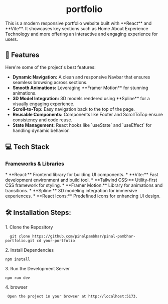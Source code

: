 <h1 align="center" id="title">portfolio</h1>

<p id="description">This is a modern responsive portfolio website built with **React** and **Vite**. It showcases key sections such as Home About Experience Technology and more offering an interactive and engaging experience for users.</p>
  
  
<h2>🧐 Features</h2>

Here're some of the project's best features:

*   <b>Dynamic Navigation:</b> A clean and responsive Navbar that ensures seamless browsing across sections.
*   <b>Smooth Animations:</b> Leveraging \*\*Framer Motion\*\* for stunning animations.
*   <b> 3D Model Integration:</b> 3D models rendered using \*\*Spline\*\* for a visually engaging experience.
*   <b>Scroll-to-Top:</b> Easy navigation back to the top of the page.
*   <b>Reusable Components:</b> Components like Footer and ScrollToTop ensure consistency and code reuse.
*   <b>State Management:</b> React hooks like \`useState\` and \`useEffect\` for handling dynamic behavior.

<h2>💻 Tech Stack</h2>

<h3>Frameworks & Libraries</h3>
* **React:** Frontend library for building UI components.
* **Vite:** Fast development environment and build tool.
* **Tailwind CSS:** Utility-first CSS framework for styling.
* **Framer Motion:** Library for animations and transitions.
* **Spline:** 3D modeling integration for immersive experiences.
* **React Icons:** Predefined icons for enhancing UI design.

<h2>🛠️ Installation Steps:</h2>

<p>1. Clone the Repository</p>

```
  git clone https://github.com/pinalpambhar/pinal-pambhar-portfolio.git cd your-portfolio
```

<p>2. Install Dependencies</p>

```
npm install
```

<p>3. Run the Development Server</p>

```
npm run dev
```

<p>4. browser</p>

```
 Open the project in your browser at http://localhost:5173.
```